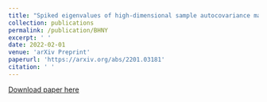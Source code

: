 ```yaml
---
title: "Spiked eigenvalues of high-dimensional sample autocovariance matrices: CLT and applications"
collection: publications
permalink: /publication/BHNY
excerpt: ' '
date: 2022-02-01
venue: 'arXiv Preprint'
paperurl: 'https://arxiv.org/abs/2201.03181'
citation: ' '
---
```

[//]: # (This paper is about the number 1. The number 2 is left for future work.)

[Download paper here](https://arxiv.org/pdf/2201.03181)

[//]: # (Recommended citation: Your Name, You. 2009. "Paper Title Number 1." <i>Journal 1</i>. 11.) 
